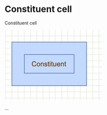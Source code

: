 # Constituent cell

Constituent cell

![Constituent cell](../images/examples/constituent/constituent-1.png "Constituent cell")

...